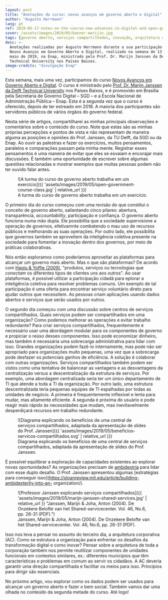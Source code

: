 ```yaml
---
layout: post
title: "Anotações do curso: novos avanços em governo aberto e digital"
author: "Augusto Herrmann"
lang: pt
ref: 2019-05-17-notes-on-the-course-new-advances-in-digital-and-open-government
cover: /assets/images/2019/05/banner-marijin.jpg
tags: [governo aberto, serviços compartilhados, inovação, arquitetura corporativa]
desc: >-
  Anotações realizadas por Augusto Herrmann durante a sua participação no curso
  Novos Avanços em Governo Aberto e Digital, realizado na semana de 13 a 17 de
  maio de 2019, na Enap, ministrado pelo Prof. Dr. Marijn Janssen da Delft
  Technical University nos Países Baixos.
image-credits: "divulgação Enap"
---
```


Esta semana, mais uma vez, participamos do curso
[Novos Avanços em Governo Aberto e Digital](https://www.enap.gov.br/index.php/pt/noticias/enap-da-inicio-ao-curso-internacional-novos-avancos-em-governo-aberto).
O curso é ministrado pelo
[Prof. Dr. Marijn Janssen da Delft Technical University](http://tbm.tudelft.nl/marijnj)
nos Países Baixos, e é promovido em Brasília pela Secretaria de Governo Digital
– SGD – e a Escola Nacional de Administração Pública – Enap.
Esta é a segunda vez que o curso é oferecido, depois de ter estreado em 2018.
A maioria dos participantes são servidores públicos de vários órgãos do governo
federal.


Nesta série de artigos, compartilharei as minhas principais observações e
comentários sobre o conteúdo do curso. Note que estas são as minhas próprias
percepções e pontos de vista e não representam de maneira alguma as posições
e opiniões do Prof. Janssen, da TU Delft, da SGD ou da Enap.
Ao ouvir as palestras e fazer os exercícios, muitos pensamentos, paralelos e
comparações passam pela minha mente. Registrar esses pensamentos é uma maneira
de evitar que eles se esvaiam e encorajar mais discussões. É também uma
oportunidade de escrever sobre algumas questões relacionadas e mostrar exemplos
que muitas pessoas podem não ter ouvido falar antes.

<figure markdown="1" class="wide">
![A turma do curso de governo aberto trabalha em um exercício]({{ 'assets/images/2019/05/open-government-course-class.jpg' | relative_url }})
<figcaption>A turma do curso de governo aberto trabalha em um exercício.</figcaption>
</figure>

O primeiro dia do curso começou com uma revisão do que constitui o conceito de
governo aberto, salientando cinco pilares: abertura, transparência,
*accountability*, participação e confiança. O governo aberto funciona numa mão
dupla. Ele possibilita que a sociedade supervisione a operação de governos,
efetivamnte combatendo o mau uso de recursos públicos e melhorando as suas
operações. Por outro lado, ele possibilita que governos também se aproveitem da
inteligência coletiva presente na sociedade para fomentar a inovação dentro dos
governos, por meio de práticas colaborativas.


Nós então exploramos como poderíamos aproveitar as plataformas para alcançar um
governo mais aberto. Mas o que são plataformas? De acordo com
[Hagiu & Yoffie (2009)](https://hbr.org/2009/04/whats-your-google-strategy),
"produtos, serviços ou tecnologias que *conectam* os diferentes tipos de
clientes uns aos outros". Ao usar plataformas, é possível utilizar a
participação cidadã para eplorar a inteligência coletiva para resolver
problemas comuns. Um exemplo de tal participação é uma oferta para encontrar
serviço voluntário direto para ajudar outros que necessitem. As pessoas criam
aplicações usando dados abertos e serviços que serão usados por outros.


O segundo dia começou com uma discussão sobre centros de serviços
compartilhados. Quais serviços podem ser compartilhados em uma organização?
Como podemos melhorar as operações e evitar trabalho redundante? Para criar
serviços compartilhados, frequentemente é necessário usar uma abordagem modular
para os componentes de governo e propiciar o reúso desses componentes.
Isso pode economizar dinheiro, mas também é necessária uma sobrecarga
administrativa para lidar com isso. Grandes organizações podem fazê-lo
internamente, mas pode não ser apropriado para organizações muito pequenas,
uma vez que a sobrecarga pode desfazer os potenciais ganhos de eficiência.
A solução é colaborar com outras organizações. Serviços compartilhados
também podem ser vistos como uma tentativa de balancear as vantagens e as
desvantagens da centralização versus a descentralização da estrutura de
serviços. Por exemplo, uma abordagem centralizada seria ter um único
departamento de TI que atende a toda a TI da organização. Por outro lado, uma
estrutura descentralizada teria pequenas equipes de TI espalhadas por todas as
unidades de negócio. A primeira é frequentemente inflexível e lenta para mudar,
mas altamente eficiente. A segunda é próxima do usuário e pode reagir mais
rápido às necessidades que mudam, mas inevitavelmente desperdiçará recursos em
trabalho redundante.

<figure markdown="1" class="text-wide">
![Diagrama explicando os benefícios de uma central de serviços compartilhados, adaptada da apresentação de slides do Prof. Janssen]({{ 'assets/images/2019/05/beneficios-servicos-compartilhados.svg' | relative_url }})
<figcaption>Diagrama explicando os benefícios de uma central de serviços compartilhados, adaptada da apresentação de slides do Prof. Janssen.</figcaption>
</figure>

É possível equilibrar a exploração de capacidades existentes ao explorar novas
oportunidades? As organizações precisam de
[ambidestria](https://www.ambidextrie.de/what-is-ambidexterity)
para lidar com esse duplo desafio. O Prof. Janssen apresentou algumas
[estratégias para conseguir isso](https://sloanreview.mit.edu/article/building-ambidexterity-into-an-
organization/).

<figure markdown="1" class="wide">
![Professor Janssen explicando serviços compartilhados]({{ 'assets/images/2019/05/marijn-janssen-shared-services.jpg' | relative_url }}  "Janssen, Marijn & Joha, Anton (2004). De Onzekere Belofte van het Shared-servicecenter. Vol. 46, No.6, pp. 26-31 (PDF).")
<figcaption>Janssen, Marijn & Joha, Anton (2004). <span lang="nl">De Onzekere Belofte van het Shared-servicecenter.</span> Vol. 46, No.6, pp. 26-31 (PDF).</figcaption>
</figure>

Isso nos leva a pensar no assunto do terceiro dia, a arquitetura corporativa
(AC). Como se estrutura a organização para enfrentar os desafios da
transformação digital e como inovar? Pensar sobre a arquitetura de toda a
corporação também nos permite reutilizar componentes de unidades funcionais em
contextos similares, ex.: diferentes municípios que têm características e
problemas em comum ao servir os cidadãos. A AC deveria garantir uma direção
compartilhada e facilitar os meios para isso. Princípios para dirigir são
essenciais.


No próximo artigo, vou explorar como os dados podem ser usados para alcançar um
governo aberto e fazer o bem social. Também vamos dar uma olhada no conteúdo da
segunda metade do curso. Até logo!

